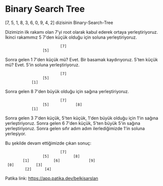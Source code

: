 # Binary Search Tree
[7, 5, 1, 8, 3, 6, 0, 9, 4, 2] dizisinin Binary-Search-Tree

Dizimizin ilk rakamı olan 7'yi root olarak kabul ederek ortaya yerleştiriyoruz. İkinci rakamımız 5 7'den küçük olduğu için soluna yerleştiriyoruz.
```
                         [7]
                 [5]
```
Sonra gelen 1 7'den küçük mü? Evet. Bir basamak kaydırıyoruz. 5'ten küçük mü? Evet. 5'in soluna yerleştiriyoruz.
```
                         [7]
                 [5]
            [1]
```
Sonra gelen 8 7'den büyük olduğu için sağına yerleştiriyoruz.
```
                         [7]
                 [5]            [8]
            [1]
```
Sonra gelen 3 7'den küçük, 5'ten küçük, 1'den büyük olduğu için 1'in sağına yerleştiriyoruz. Sonra gelen 6 7'den küçük, 5'ten büyük 5'in sağına yerleştiriyoruz. Sonra gelen sıfır adım adım ilerlediğimizde 1'in soluna yerleşiyor.

Bu şekilde devam ettiğimizde çıkan sonuç:
```
                         [7]
                 [5]           [8]
        [1]           [6]             [9]
 [0]          [3]
         [2]      [4]
```
Patika link: https://app.patika.dev/belkisarslan